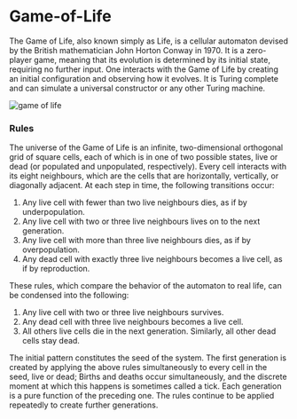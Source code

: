 # Game-of-Life
The Game of Life, also known simply as Life, is a cellular automaton devised by the British mathematician John Horton
Conway in 1970. It is a zero-player game, meaning that its evolution is determined by its initial state, requiring
no further input. One interacts with the Game of Life by creating an initial configuration and observing how it evolves.
It is Turing complete and can simulate a universal constructor or any other Turing machine.

<img alt="game of life" src="https://upload.wikimedia.org/wikipedia/commons/e/e5/Gospers_glider_gun.gif">

### Rules
The universe of the Game of Life is an infinite, two-dimensional orthogonal grid of square cells, each of which is
in one of two possible states, live or dead (or populated and unpopulated, respectively). Every cell interacts with its
eight neighbours, which are the cells that are horizontally, vertically, or diagonally adjacent. At each step in time,
the following transitions occur:

1. Any live cell with fewer than two live neighbours dies, as if by underpopulation.
2. Any live cell with two or three live neighbours lives on to the next generation.
3. Any live cell with more than three live neighbours dies, as if by overpopulation.
4. Any dead cell with exactly three live neighbours becomes a live cell, as if by reproduction.

These rules, which compare the behavior of the automaton to real life, can be condensed into the following:

1. Any live cell with two or three live neighbours survives.
2. Any dead cell with three live neighbours becomes a live cell.
3. All others live cells die in the next generation. Similarly, all other dead cells stay dead.

The initial pattern constitutes the seed of the system. The first generation is created by applying the above rules
simultaneously to every cell in the seed, live or dead; Births and deaths occur simultaneously, and the discrete moment
at which this happens is sometimes called a tick. Each generation is a pure function of the preceding one. The rules
continue to be applied repeatedly to create further generations.